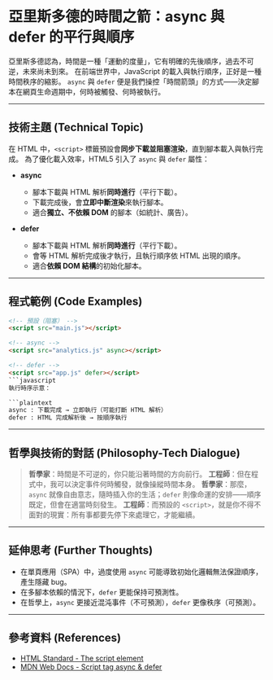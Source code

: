 # 亞里斯多德的時間之箭：async 與 defer 的平行與順序
亞里斯多德認為，時間是一種「運動的度量」，它有明確的先後順序，過去不可逆，未來尚未到來。
在前端世界中，JavaScript 的載入與執行順序，正好是一種時間秩序的縮影。
`async` 與 `defer` 便是我們操控「時間箭頭」的方式——決定腳本在網頁生命週期中，何時被觸發、何時被執行。

---

## 技術主題 (Technical Topic)

在 HTML 中，`<script>` 標籤預設會**同步下載並阻塞渲染**，直到腳本載入與執行完成。
為了優化載入效率，HTML5 引入了 `async` 與 `defer` 屬性：

* **async**

  * 腳本下載與 HTML 解析**同時進行**（平行下載）。
  * 下載完成後，會**立即中斷渲染**來執行腳本。
  * 適合**獨立、不依賴 DOM** 的腳本（如統計、廣告）。

* **defer**

  * 腳本下載與 HTML 解析**同時進行**（平行下載）。
  * 會等 HTML 解析完成後才執行，且執行順序依 HTML 出現的順序。
  * 適合**依賴 DOM 結構**的初始化腳本。

---

## 程式範例 (Code Examples)

```html
<!-- 預設（阻塞） -->
<script src="main.js"></script>

<!-- async -->
<script src="analytics.js" async></script>

<!-- defer -->
<script src="app.js" defer></script>
```javascript
執行時序示意：

```plaintext
async : 下載完成 → 立即執行（可能打斷 HTML 解析）
defer : HTML 完成解析後 → 按順序執行
```

---

## 哲學與技術的對話 (Philosophy-Tech Dialogue)

> **哲學家**：時間是不可逆的，你只能沿著時間的方向前行。
> **工程師**：但在程式中，我可以決定事件何時觸發，就像操縱時間本身。
> **哲學家**：那麼，`async` 就像自由意志，隨時插入你的生活；`defer` 則像命運的安排——順序既定，但會在適當時刻發生。
> **工程師**：而預設的 `<script>`，就是你不得不面對的現實：所有事都要先停下來處理它，才能繼續。

---

## 延伸思考 (Further Thoughts)

* 在單頁應用（SPA）中，過度使用 `async` 可能導致初始化邏輯無法保證順序，產生隱藏 bug。
* 在多腳本依賴的情況下，`defer` 更能保持可預測性。
* 在哲學上，`async` 更接近混沌事件（不可預測），`defer` 更像秩序（可預測）。

---

## 參考資料 (References)

* [HTML Standard - The script element](https://html.spec.whatwg.org/multipage/scripting.html#attr-script-async)
* [MDN Web Docs - Script tag async & defer](https://developer.mozilla.org/zh-TW/docs/Web/HTML/Element/script)

